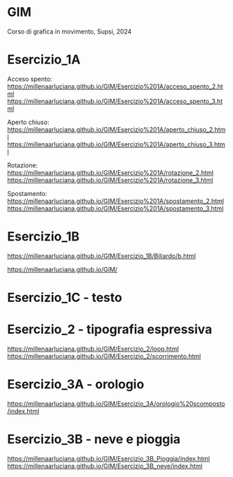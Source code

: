 # GIM
Corso di grafica in movimento, Supsi, 2024 

# Esercizio_1A

Acceso spento:
https://millenaarluciana.github.io/GIM/Esercizio%201A/acceso_spento_2.html
https://millenaarluciana.github.io/GIM/Esercizio%201A/acceso_spento_3.html

Aperto chiuso:
https://millenaarluciana.github.io/GIM/Esercizio%201A/aperto_chiuso_2.html
https://millenaarluciana.github.io/GIM/Esercizio%201A/aperto_chiuso_3.html

Rotazione:
https://millenaarluciana.github.io/GIM/Esercizio%201A/rotazione_2.html
https://millenaarluciana.github.io/GIM/Esercizio%201A/rotazione_3.html

Spostamento:
https://millenaarluciana.github.io/GIM/Esercizio%201A/spostamento_2.html
https://millenaarluciana.github.io/GIM/Esercizio%201A/spostamento_3.html


# Esercizio_1B

https://millenaarluciana.github.io/GIM/Esercizio_1B/Biliardo/b.html

https://millenaarluciana.github.io/GIM/

# Esercizio_1C - testo



# Esercizio_2 - tipografia espressiva

https://millenaarluciana.github.io/GIM/Esercizio_2/loop.html
https://millenaarluciana.github.io/GIM/Esercizio_2/scorrimento.html

# Esercizio_3A - orologio

https://millenaarluciana.github.io/GIM/Esercizio_3A/orologio%20scomposto/index.html


# Esercizio_3B - neve e pioggia

https://millenaarluciana.github.io/GIM/Esercizio_3B_Pioggia/index.html
https://millenaarluciana.github.io/GIM/Esercizio_3B_neve/index.html